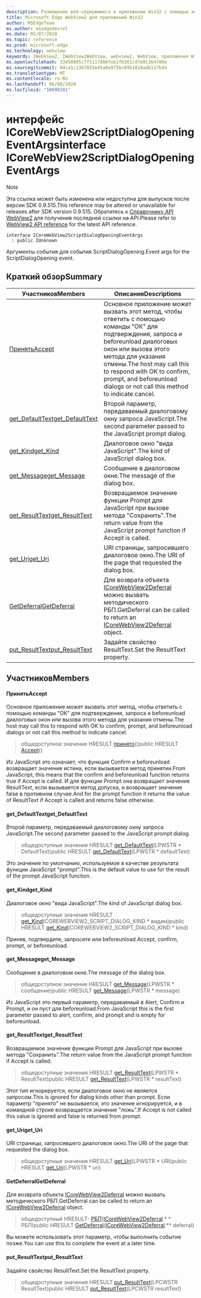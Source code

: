 ```yaml
---
description: Размещение веб-содержимого в приложении Win32 с помощью элемента управления Microsoft Edge WebView2
title: Microsoft Edge WebView2 для приложений Win32
author: MSEdgeTeam
ms.author: msedgedevrel
ms.date: 05/07/2020
ms.topic: reference
ms.prod: microsoft-edge
ms.technology: webview
keywords: IWebView2, IWebView2WebView, webview2, WebView, приложения Win32, Win32, EDGE, ICoreWebView2, ICoreWebView2Controller, элемент управления "веб-браузер", HTML Edge
ms.openlocfilehash: 33450805c7f5117806feb1fb561cd7e0c364f00e
ms.sourcegitcommit: 8dca1c1367853e45a0a975bc89b1818adb117bd4
ms.translationtype: MT
ms.contentlocale: ru-RU
ms.lasthandoff: 06/08/2020
ms.locfileid: "10698101"
---
```

# <span data-ttu-id="4d86a-104">интерфейс ICoreWebView2ScriptDialogOpeningEventArgs</span><span class="sxs-lookup"><span data-stu-id="4d86a-104">interface ICoreWebView2ScriptDialogOpeningEventArgs</span></span> 

> [!NOTE]
> <span data-ttu-id="4d86a-105">Эта ссылка может быть изменена или недоступна для выпусков после версии SDK 0.9.515.</span><span class="sxs-lookup"><span data-stu-id="4d86a-105">This reference may be altered or unavailable for releases after SDK version 0.9.515.</span></span> <span data-ttu-id="4d86a-106">Обратитесь к [Справочнику API WebView2](../../../webview2-api-reference.md) для получения последней ссылки на API.</span><span class="sxs-lookup"><span data-stu-id="4d86a-106">Please refer to [WebView2 API reference](../../../webview2-api-reference.md) for the latest API reference.</span></span>

```
interface ICoreWebView2ScriptDialogOpeningEventArgs
  : public IUnknown
```

<span data-ttu-id="4d86a-107">Аргументы события для события ScriptDialogOpening.</span><span class="sxs-lookup"><span data-stu-id="4d86a-107">Event args for the ScriptDialogOpening event.</span></span>

## <span data-ttu-id="4d86a-108">Краткий обзор</span><span class="sxs-lookup"><span data-stu-id="4d86a-108">Summary</span></span>

 <span data-ttu-id="4d86a-109">Участников</span><span class="sxs-lookup"><span data-stu-id="4d86a-109">Members</span></span>                        | <span data-ttu-id="4d86a-110">Описания</span><span class="sxs-lookup"><span data-stu-id="4d86a-110">Descriptions</span></span>
--------------------------------|---------------------------------------------
[<span data-ttu-id="4d86a-111">Принять</span><span class="sxs-lookup"><span data-stu-id="4d86a-111">Accept</span></span>](#accept) | <span data-ttu-id="4d86a-112">Основное приложение может вызвать этот метод, чтобы ответить с помощью команды "ОК" для подтверждения, запроса и beforeunload диалоговых окон или вызова этого метода для указания отмены.</span><span class="sxs-lookup"><span data-stu-id="4d86a-112">The host may call this to respond with OK to confirm, prompt, and beforeunload dialogs or not call this method to indicate cancel.</span></span>
[<span data-ttu-id="4d86a-113">get_DefaultText</span><span class="sxs-lookup"><span data-stu-id="4d86a-113">get_DefaultText</span></span>](#get_defaulttext) | <span data-ttu-id="4d86a-114">Второй параметр, передаваемый диалоговому окну запроса JavaScript.</span><span class="sxs-lookup"><span data-stu-id="4d86a-114">The second parameter passed to the JavaScript prompt dialog.</span></span>
[<span data-ttu-id="4d86a-115">get_Kind</span><span class="sxs-lookup"><span data-stu-id="4d86a-115">get_Kind</span></span>](#get_kind) | <span data-ttu-id="4d86a-116">Диалоговое окно "вида JavaScript".</span><span class="sxs-lookup"><span data-stu-id="4d86a-116">The kind of JavaScript dialog box.</span></span>
[<span data-ttu-id="4d86a-117">get_Message</span><span class="sxs-lookup"><span data-stu-id="4d86a-117">get_Message</span></span>](#get_message) | <span data-ttu-id="4d86a-118">Сообщение в диалоговом окне.</span><span class="sxs-lookup"><span data-stu-id="4d86a-118">The message of the dialog box.</span></span>
[<span data-ttu-id="4d86a-119">get_ResultText</span><span class="sxs-lookup"><span data-stu-id="4d86a-119">get_ResultText</span></span>](#get_resulttext) | <span data-ttu-id="4d86a-120">Возвращаемое значение функции Prompt для JavaScript при вызове метода "Сохранить".</span><span class="sxs-lookup"><span data-stu-id="4d86a-120">The return value from the JavaScript prompt function if Accept is called.</span></span>
[<span data-ttu-id="4d86a-121">get_Uri</span><span class="sxs-lookup"><span data-stu-id="4d86a-121">get_Uri</span></span>](#get_uri) | <span data-ttu-id="4d86a-122">URI страницы, запросившего диалоговое окно.</span><span class="sxs-lookup"><span data-stu-id="4d86a-122">The URI of the page that requested the dialog box.</span></span>
[<span data-ttu-id="4d86a-123">GetDeferral</span><span class="sxs-lookup"><span data-stu-id="4d86a-123">GetDeferral</span></span>](#getdeferral) | <span data-ttu-id="4d86a-124">Для возврата объекта [ICoreWebView2Deferral](icorewebview2deferral.md) можно вызвать методического РБП.</span><span class="sxs-lookup"><span data-stu-id="4d86a-124">GetDeferral can be called to return an [ICoreWebView2Deferral](icorewebview2deferral.md) object.</span></span>
[<span data-ttu-id="4d86a-125">put_ResultText</span><span class="sxs-lookup"><span data-stu-id="4d86a-125">put_ResultText</span></span>](#put_resulttext) | <span data-ttu-id="4d86a-126">Задайте свойство ResultText.</span><span class="sxs-lookup"><span data-stu-id="4d86a-126">Set the ResultText property.</span></span>

## <span data-ttu-id="4d86a-127">Участников</span><span class="sxs-lookup"><span data-stu-id="4d86a-127">Members</span></span>

#### <span data-ttu-id="4d86a-128">Принять</span><span class="sxs-lookup"><span data-stu-id="4d86a-128">Accept</span></span> 

<span data-ttu-id="4d86a-129">Основное приложение может вызвать этот метод, чтобы ответить с помощью команды "ОК" для подтверждения, запроса и beforeunload диалоговых окон или вызова этого метода для указания отмены.</span><span class="sxs-lookup"><span data-stu-id="4d86a-129">The host may call this to respond with OK to confirm, prompt, and beforeunload dialogs or not call this method to indicate cancel.</span></span>

> <span data-ttu-id="4d86a-130">общедоступное значение HRESULT [принято](#accept)()</span><span class="sxs-lookup"><span data-stu-id="4d86a-130">public HRESULT [Accept](#accept)()</span></span>

<span data-ttu-id="4d86a-131">Из JavaScript это означает, что функция Confirm и beforeunload возвращает значение истина, если вызывается метод принятии.</span><span class="sxs-lookup"><span data-stu-id="4d86a-131">From JavaScript, this means that the confirm and beforeunload function returns true if Accept is called.</span></span> <span data-ttu-id="4d86a-132">И для функции Prompt она возвращает значение ResultText, если вызывается метод допуска, и возвращает значение false в противном случае.</span><span class="sxs-lookup"><span data-stu-id="4d86a-132">And for the prompt function it returns the value of ResultText if Accept is called and returns false otherwise.</span></span>

#### <span data-ttu-id="4d86a-133">get_DefaultText</span><span class="sxs-lookup"><span data-stu-id="4d86a-133">get_DefaultText</span></span> 

<span data-ttu-id="4d86a-134">Второй параметр, передаваемый диалоговому окну запроса JavaScript.</span><span class="sxs-lookup"><span data-stu-id="4d86a-134">The second parameter passed to the JavaScript prompt dialog.</span></span>

> <span data-ttu-id="4d86a-135">общедоступные значения HRESULT [get_DefaultText](#get_defaulttext)(LPWSTR \* DefaultText)</span><span class="sxs-lookup"><span data-stu-id="4d86a-135">public HRESULT [get_DefaultText](#get_defaulttext)(LPWSTR \* defaultText)</span></span>

<span data-ttu-id="4d86a-136">Это значение по умолчанию, используемое в качестве результата функции JavaScript "prompt".</span><span class="sxs-lookup"><span data-stu-id="4d86a-136">This is the default value to use for the result of the prompt JavaScript function.</span></span>

#### <span data-ttu-id="4d86a-137">get_Kind</span><span class="sxs-lookup"><span data-stu-id="4d86a-137">get_Kind</span></span> 

<span data-ttu-id="4d86a-138">Диалоговое окно "вида JavaScript".</span><span class="sxs-lookup"><span data-stu-id="4d86a-138">The kind of JavaScript dialog box.</span></span>

> <span data-ttu-id="4d86a-139">общедоступные значения HRESULT [get_Kind](#get_kind)(COREWEBVIEW2_SCRIPT_DIALOG_KIND \* видам)</span><span class="sxs-lookup"><span data-stu-id="4d86a-139">public HRESULT [get_Kind](#get_kind)(COREWEBVIEW2_SCRIPT_DIALOG_KIND \* kind)</span></span>

<span data-ttu-id="4d86a-140">Приняв, подтвердите, запросите или beforeunload.</span><span class="sxs-lookup"><span data-stu-id="4d86a-140">Accept, confirm, prompt, or beforeunload.</span></span>

#### <span data-ttu-id="4d86a-141">get_Message</span><span class="sxs-lookup"><span data-stu-id="4d86a-141">get_Message</span></span> 

<span data-ttu-id="4d86a-142">Сообщение в диалоговом окне.</span><span class="sxs-lookup"><span data-stu-id="4d86a-142">The message of the dialog box.</span></span>

> <span data-ttu-id="4d86a-143">общедоступное значение HRESULT [get_Message](#get_message)(LPWSTR \* сообщение)</span><span class="sxs-lookup"><span data-stu-id="4d86a-143">public HRESULT [get_Message](#get_message)(LPWSTR \* message)</span></span>

<span data-ttu-id="4d86a-144">Из JavaScript это первый параметр, передаваемый в Alert, Confirm и Prompt, и он пуст для beforeunload.</span><span class="sxs-lookup"><span data-stu-id="4d86a-144">From JavaScript this is the first parameter passed to alert, confirm, and prompt and is empty for beforeunload.</span></span>

#### <span data-ttu-id="4d86a-145">get_ResultText</span><span class="sxs-lookup"><span data-stu-id="4d86a-145">get_ResultText</span></span> 

<span data-ttu-id="4d86a-146">Возвращаемое значение функции Prompt для JavaScript при вызове метода "Сохранить".</span><span class="sxs-lookup"><span data-stu-id="4d86a-146">The return value from the JavaScript prompt function if Accept is called.</span></span>

> <span data-ttu-id="4d86a-147">общедоступные значения HRESULT [get_ResultText](#get_resulttext)(LPWSTR \* ResultText)</span><span class="sxs-lookup"><span data-stu-id="4d86a-147">public HRESULT [get_ResultText](#get_resulttext)(LPWSTR \* resultText)</span></span>

<span data-ttu-id="4d86a-148">Этот тип игнорируется, если диалоговое окно не является запросом.</span><span class="sxs-lookup"><span data-stu-id="4d86a-148">This is ignored for dialog kinds other than prompt.</span></span> <span data-ttu-id="4d86a-149">Если параметр "принято" не вызывается, это значение игнорируется, и в командной строке возвращается значение "ложь".</span><span class="sxs-lookup"><span data-stu-id="4d86a-149">If Accept is not called this value is ignored and false is returned from prompt.</span></span>

#### <span data-ttu-id="4d86a-150">get_Uri</span><span class="sxs-lookup"><span data-stu-id="4d86a-150">get_Uri</span></span> 

<span data-ttu-id="4d86a-151">URI страницы, запросившего диалоговое окно.</span><span class="sxs-lookup"><span data-stu-id="4d86a-151">The URI of the page that requested the dialog box.</span></span>

> <span data-ttu-id="4d86a-152">общедоступные значения HRESULT [get_Uri](#get_uri)(LPWSTR \* URI)</span><span class="sxs-lookup"><span data-stu-id="4d86a-152">public HRESULT [get_Uri](#get_uri)(LPWSTR \* uri)</span></span>

#### <span data-ttu-id="4d86a-153">GetDeferral</span><span class="sxs-lookup"><span data-stu-id="4d86a-153">GetDeferral</span></span> 

<span data-ttu-id="4d86a-154">Для возврата объекта [ICoreWebView2Deferral](icorewebview2deferral.md) можно вызвать методического РБП.</span><span class="sxs-lookup"><span data-stu-id="4d86a-154">GetDeferral can be called to return an [ICoreWebView2Deferral](icorewebview2deferral.md) object.</span></span>

> <span data-ttu-id="4d86a-155">общедоступный HRESULT- [РБП](#getdeferral)([ICoreWebView2Deferral](icorewebview2deferral.md) \* \* РБП)</span><span class="sxs-lookup"><span data-stu-id="4d86a-155">public HRESULT [GetDeferral](#getdeferral)([ICoreWebView2Deferral](icorewebview2deferral.md) \*\* deferral)</span></span>

<span data-ttu-id="4d86a-156">Вы можете использовать этот параметр, чтобы выполнить событие позже.</span><span class="sxs-lookup"><span data-stu-id="4d86a-156">You can use this to complete the event at a later time.</span></span>

#### <span data-ttu-id="4d86a-157">put_ResultText</span><span class="sxs-lookup"><span data-stu-id="4d86a-157">put_ResultText</span></span> 

<span data-ttu-id="4d86a-158">Задайте свойство ResultText.</span><span class="sxs-lookup"><span data-stu-id="4d86a-158">Set the ResultText property.</span></span>

> <span data-ttu-id="4d86a-159">общедоступные значения HRESULT [put_ResultText](#put_resulttext)(LPCWSTR ResultText)</span><span class="sxs-lookup"><span data-stu-id="4d86a-159">public HRESULT [put_ResultText](#put_resulttext)(LPCWSTR resultText)</span></span>

